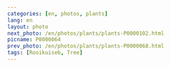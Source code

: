 ```yaml
---
categories: [en, photos, plants]
lang: en
layout: photo
next_photo: /en/photos/plants/plants-P0000102.html
picname: P0000064
prev_photo: /en/photos/plants/plants-P0000068.html
tags: [Rooikuiseb, Tree]
---
```

